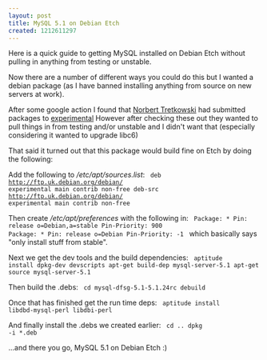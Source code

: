```yaml
--- 
layout: post
title: MySQL 5.1 on Debian Etch
created: 1212611297
---
```

Here is a quick guide to getting MySQL installed on Debian Etch without pulling
in anything from testing or unstable.

Now there are a number of different ways you could do this but I wanted a debian
package (as I have banned installing anything from source on new servers at work).

After some google action I found that <a href="http://tretkowski.de/blog/">Norbert Tretkowski</a> had submitted packages to <a href="http://packages.debian.org/experimental/misc/mysql-server">experimental</a>
However after checking these out they wanted to pull things in from testing and/or unstable and I didn't want
that (especially considering it wanted to upgrade libc6)

That said it turned out that this package would build fine on Etch by doing the following:


Add the following to <em>/etc/apt/sources.list</em>:
<code>
deb http://ftp.uk.debian.org/debian/ experimental main contrib non-free
deb-src http://ftp.uk.debian.org/debian/ experimental main contrib non-free
</code>


Then create <em>/etc/apt/preferences</em> with the following in:
<code>
Package: *
Pin: release o=Debian,a=stable
Pin-Priority: 900
Package: *
Pin: release o=Debian
Pin-Priority: -1
</code>
which basically says "only install stuff from stable".


Next we get the dev tools and the build dependencies:
<code>
aptitude install dpkg-dev devscripts
apt-get build-dep mysql-server-5.1
apt-get source mysql-server-5.1
</code>


Then build the .debs:
<code>
cd mysql-dfsg-5.1-5.1.24rc
debuild 
</code>


Once that has finished get the run time deps:
<code>
aptitude install libdbd-mysql-perl libdbi-perl
</code>


And finally install the .debs we created earlier:
<code>
cd ..
dpkg -i *.deb
</code>

...and there you go, MySQL 5.1 on Debian Etch :)
